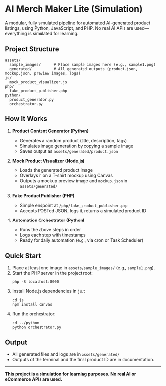 
# AI Merch Maker Lite (Simulation)

A modular, fully simulated pipeline for automated AI-generated product listings, using Python, JavaScript, and PHP. No real AI APIs are used—everything is simulated for learning.

## Project Structure

```
assets/
  sample_images/      # Place sample images here (e.g., sample1.png)
  generated/          # All generated outputs (product.json, mockup.json, preview images, logs)
js/
  mock_product_visualizer.js
php/
  fake_product_publisher.php
python/
  product_generator.py
  orchestrator.py
```

## How It Works

1. **Product Content Generator (Python)**
   - Generates a random product (title, description, tags)
   - Simulates image generation by copying a sample image
   - Saves output as `assets/generated/product.json`

2. **Mock Product Visualizer (Node.js)**
   - Loads the generated product image
   - Overlays it on a T-shirt mockup using Canvas
   - Outputs a mockup preview image and `mockup.json` in `assets/generated/`

3. **Fake Product Publisher (PHP)**
   - Simple endpoint at `/php/fake_product_publisher.php`
   - Accepts POSTed JSON, logs it, returns a simulated product ID

4. **Automation Orchestrator (Python)**
   - Runs the above steps in order
   - Logs each step with timestamps
   - Ready for daily automation (e.g., via cron or Task Scheduler)

## Quick Start

1. Place at least one image in `assets/sample_images/` (e.g., `sample1.png`).
2. Start the PHP server in the project root:
   ```
   php -S localhost:8000
   ```
3. Install Node.js dependencies in `js/`:
   ```
   cd js
   npm install canvas
   ```
4. Run the orchestrator:
   ```
   cd ../python
   python orchestrator.py
   ```

## Output
- All generated files and logs are in `assets/generated/`
- Outputs of the terminal and the final product ID are in documentation.

---

**This project is a simulation for learning  purposes. No real AI or eCommerce APIs are used.**
